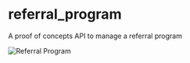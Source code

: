 # referral_program
A proof of concepts API to manage a referral program

![Referral Program](https://github.com/Rencode/referral_program/workflows/Python%20application/badge.svg)
